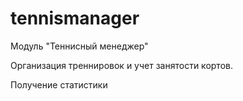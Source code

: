 # tennismanager
Модуль "Теннисный менеджер"

Организация треннировок и учет занятости кортов.

Получение статистики